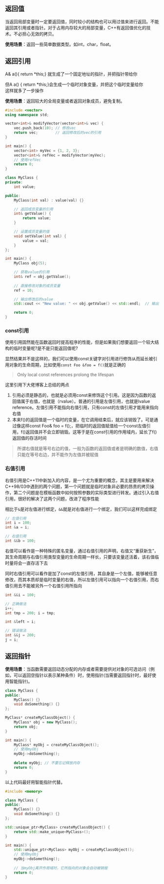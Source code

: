 
## 返回值
当返回局部变量时一定要返回值，同时较小的结构也可以用过值来进行返回。不能返回其引用或者指针。对于占用内存较大的局部变量，C++有返回值优化的技术。不必担心无效的拷贝。

**使用场景**：返回一些简单数据类型。如int，char，float。

## 返回引用

A& a(){ return \*this;} 就生成了一个固定地址的指针，并把指针带给你  
  
但A a() { return \*this;}会生成一个临时对象变量，并把这个临时变量给你  
这样就多了一步操作

**使用场景**：返回较大的全局变量或者返回对象成员，避免复制。

```cpp
#include <vector>
using namespace std;

vector<int>& modifyVector(vector<int>& vec) {
    vec.push_back(10); // 修改vec
    return vec;        // 返回修改后的vec的引用
}

int main() {
    vector<int> myVec = {1, 2, 3};
    vector<int>& refVec = modifyVector(myVec);
    // 使用refVec
    return 0;
}

```

```cpp
class MyClass {
private:
    int value;

public:
    MyClass(int val) : value(val) {}

    // 返回成员变量的引用
    int& getValue() {
        return value;
    }

    // 设置成员变量的值
    void setValue(int val) {
        value = val;
    }
};

int main() {
    MyClass obj(5);

    // 获取value的引用
    int& ref = obj.getValue();
    
    // 直接修改对象的成员变量
    ref = 10;

    // 输出修改后的value
    std::cout << "New value: " << obj.getValue() << std::endl;  // 输出 "New value: 10"

    return 0;
}

```
### const引用

使用引用固然能在函数返回时提高程序的性能，但是如果我们想要返回一个较大结构的临时变量呢?是不是只能返回值呢?

显然结果并不是这样的，我们可以使用const关键字对引用进行修饰从而延长被引用对象的生命周期，比如使用`const Foo &foo = f()`就是正确的

> Only local const references prolong the lifespan

这里引用下大佬博客上总结的两点

1. 引用必须是静态的，也就是必须用const来修饰这个引用。这是因为函数的返回值属于右值，也就是（rvalue）。普通的引用是左值引用，也就是lvalue reference。左值引用不能指向右值引用，只有const的左值引用才能用来指向右值
2. 本来f()的返回值是一个临时的变量，在它调用结束后，就应该销毁了。可是通过像这样const Foo& foo = f();，把临时的返回值赋值给一个const左值引用，f()返回值并不会立即销毁。这等于是在const引用的作用域内，延长了f()返回值的存活时间

> 所谓右值就是等号右边的值，一般为函数的返回值或者是明确的数值，右值只能在等号右边，并不能作为左值并被赋值

### 右值引用

右值引用是C++11中新加入的内容，是一个尤为重要的概念，其主是要用来解决C++98/03中遇到的两个问题，第一个问题就是临时对象非必要的昂贵的拷贝操作，第二个问题是在模板函数中如何按照参数的实际类型进行转发。通过引入右值引用，很好的解决了这两个问题，改进了程序性能

相比于`&`是对左值进行绑定，`&&`就是对右值进行一个绑定，我们可以这样完成绑定

```cpp
// 左值引用
int i = 100;
int &a = i;

// 右值引用
int &&b = 100;
```

右值可以看作是一种特殊的匿名变量，通过右值引用的声明，右值又“重获新生”，其生命周期与右值引用类型变量的生命周期一样长，只要该变量还活着，该右值临时量将会一直存活下去

同时右值引用可以看作是加了const的左值引用，其自身是一个左值，能够被任意修改，而其本质却是临时变量的右值，所以左值引用可以指向一个右值引用，而右值引用去不能被另外一个右值引用所指向

```cpp
int &&i = 100;

// 正确做法
i++;
int tmp = 200; i = tmp;

int &left = i;

// 错误做法
int &&j = 200;
j = i;
```

## 返回指针

**使用场景**：当函数需要返回动态分配的内存或者需要提供对对象的可选访问（例如，可以返回空指针以表示某种条件）时，使用指针(当需要返回指针时，最好使用智能指针)。

```cpp
class MyClass {
public:
    MyClass() {}
    void doSomething() {}
};

MyClass* createMyClassObject() {
    MyClass* obj = new MyClass();
    return obj;
}

int main() {
    MyClass* myObj = createMyClassObject();
    // 使用myObj
    myObj->doSomething();
    
    delete myObj; // 不要忘记释放内存
    return 0;
}

```

以上代码最好用智能指针代替。
```cpp
#include <memory>

class MyClass {
public:
    MyClass() {}
    void doSomething() {}
};

std::unique_ptr<MyClass> createMyClassObject() {
    return std::make_unique<MyClass>();
}

int main() {
    std::unique_ptr<MyClass> myObj = createMyClassObject();
    // 使用myObj
    myObj->doSomething();
    
    // 当myObj离开作用域时，它所指向的对象会自动被销毁
    return 0;
}

```